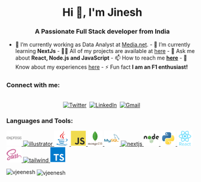 <h1 align="center">Hi 👋, I'm Jinesh</h1>
<h3 align="center">A Passionate Full Stack developer from India</h3>

- 🔭 I’m currently working as Data Analyst at
[Media.net](https://www.media.net/). - 🌱 I’m currently learning **NextJs** - 👨‍💻
All of my projects are available at
[here](https://github.com/vjeenesh?tab=repositories) - 💬 Ask me about **React,
Node.js and JavaScript** - 📫 How to reach me
**[here](mailto:vjeenesh@gmail.com)** - 📄 Know about my experiences
[here](https://drive.google.com/file/d/1YKYBMQ0nBK8nNMsbqcZ3obzTySZzW78B) - ⚡
Fun fact **I am an F1 enthusiast!**

<h3 align="left">Connect with me:</h3>
<p align="center">
  <br />
  <a href="https://x.com/JineshVaan"
    ><img
      src="https://img.shields.io/badge/Twitter-1DA1F2?style=for-the-badge&logo=twitter&logoColor=white"
      alt="Twitter" /></a
  >&nbsp;
  <a href="https://www.linkedin.com/in/jinesh-van/"
    ><img
      src="https://img.shields.io/badge/linkedin-%230077B5.svg?&style=for-the-badge&logo=linkedin&logoColor=white"
      alt="LinkedIn" /></a
  >&nbsp;
  <a href="mailto:vjeenesh@gmail.com?subject=Hola%20Jinesh"
    ><img
      src="https://img.shields.io/badge/gmail-%23D14836.svg?&style=for-the-badge&logo=gmail&logoColor=white"
      alt="Gmail" /></a
  >&nbsp;
</p>

<h3 align="left">Languages and Tools:</h3>
<p align="left">
  <a href="https://expressjs.com" target="_blank" rel="noreferrer">
    <img
      src="https://raw.githubusercontent.com/devicons/devicon/master/icons/express/express-original-wordmark.svg"
      alt="express"
      width="40"
      height="40"
    />
  </a>
  <a
    href="https://www.adobe.com/in/products/illustrator.html"
    target="_blank"
    rel="noreferrer"
  >
    <img
      src="https://www.vectorlogo.zone/logos/adobe_illustrator/adobe_illustrator-icon.svg"
      alt="illustrator"
      width="40"
      height="40"
    />
  </a>
  <a href="https://www.java.com" target="_blank" rel="noreferrer">
    <img
      src="https://raw.githubusercontent.com/devicons/devicon/master/icons/java/java-original.svg"
      alt="java"
      width="40"
      height="40"
    />
  </a>
  <a
    href="https://developer.mozilla.org/en-US/docs/Web/JavaScript"
    target="_blank"
    rel="noreferrer"
  >
    <img
      src="https://raw.githubusercontent.com/devicons/devicon/master/icons/javascript/javascript-original.svg"
      alt="javascript"
      width="40"
      height="40"
    />
  </a>
  <a href="https://www.mongodb.com/" target="_blank" rel="noreferrer">
    <img
      src="https://raw.githubusercontent.com/devicons/devicon/master/icons/mongodb/mongodb-original-wordmark.svg"
      alt="mongodb"
      width="40"
      height="40"
    />
  </a>
  <a href="https://www.mysql.com/" target="_blank" rel="noreferrer">
    <img
      src="https://raw.githubusercontent.com/devicons/devicon/master/icons/mysql/mysql-original-wordmark.svg"
      alt="mysql"
      width="40"
      height="40"
    />
  </a>
  <a href="https://nextjs.org/" target="_blank" rel="noreferrer">
    <img
      src="https://cdn.worldvectorlogo.com/logos/nextjs-2.svg"
      alt="nextjs"
      width="40"
      height="40"
    />
  </a>
  <a href="https://nodejs.org" target="_blank" rel="noreferrer">
    <img
      src="https://raw.githubusercontent.com/devicons/devicon/master/icons/nodejs/nodejs-original-wordmark.svg"
      alt="nodejs"
      width="40"
      height="40"
    />
  </a>
  <a href="https://www.python.org" target="_blank" rel="noreferrer">
    <img
      src="https://raw.githubusercontent.com/devicons/devicon/master/icons/python/python-original.svg"
      alt="python"
      width="40"
      height="40"
    />
  </a>
  <a href="https://reactjs.org/" target="_blank" rel="noreferrer">
    <img
      src="https://raw.githubusercontent.com/devicons/devicon/master/icons/react/react-original-wordmark.svg"
      alt="react"
      width="40"
      height="40"
    />
  </a>
  <a href="https://sass-lang.com" target="_blank" rel="noreferrer">
    <img
      src="https://raw.githubusercontent.com/devicons/devicon/master/icons/sass/sass-original.svg"
      alt="sass"
      width="40"
      height="40"
    />
  </a>
  <a href="https://tailwindcss.com/" target="_blank" rel="noreferrer">
    <img
      src="https://www.vectorlogo.zone/logos/tailwindcss/tailwindcss-icon.svg"
      alt="tailwind"
      width="40"
      height="40"
    />
  </a>
  <a href="https://www.typescriptlang.org/" target="_blank" rel="noreferrer">
    <img
      src="https://raw.githubusercontent.com/devicons/devicon/master/icons/typescript/typescript-original.svg"
      alt="typescript"
      width="40"
      height="40"
    />
  </a>
</p>

<p>
  <img
    align="left"
    src="https://github-readme-stats.vercel.app/api/top-langs?username=vjeenesh&show_icons=true&locale=en&layout=compact"
    alt="vjeenesh"
  />
</p>

<p>
  &nbsp;<img
    align="center"
    src="https://github-readme-stats.vercel.app/api?username=vjeenesh&show_icons=true&locale=en"
    alt="vjeenesh"
  />
</p>

